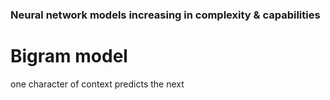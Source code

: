 ### Neural network models increasing in complexity & capabilities

# Bigram model 

one character of context predicts the next
